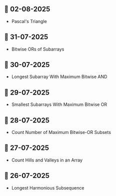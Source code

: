 ## 📅 02-08-2025

* Pascal's Triangle

## 📅 31-07-2025

* Bitwise ORs of Subarrays

## 📅 30-07-2025

* Longest Subarray With Maximum Bitwise AND

## 📅 29-07-2025

* Smallest Subarrays With Maximum Bitwise OR

## 📅 28-07-2025

* Count Number of Maximum Bitwise-OR Subsets

## 📅 27-07-2025

* Count Hills and Valleys in an Array

## 📅 26-07-2025

* Longest Harmonious Subsequence
